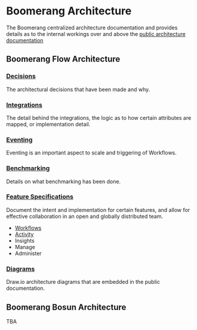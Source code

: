 # Boomerang Architecture

The Boomerang centralized architecture documentation and provides details as to the internal workings over and above the [public architecture documentation](https://useboomerang.io/docs)

## Boomerang Flow Architecture

### [Decisions](./flow/Decisions.md)

The architectural decisions that have been made and why.

### [Integrations](./flow/Integrations)

The detail behind the integrations, the logic as to how certain attributes are mapped, or implementation detail.

### [Eventing](./flow/Eventing.md)

Eventing is an important aspect to scale and triggering of Workflows.

### [Benchmarking](./flow/Benchmarking.md)

Details on what benchmarking has been done.

### [Feature Specifications](./flow/specifications)

Document the intent and implementation for certain features, and allow for effective collaboration in an open and globally distributed team.

- [Workflows](./flow/Workflows.md)
- [Activity](./flow/Activity.md)
- Insights
- Manage
- Administer

### [Diagrams](./flow/architecture.drawio)

Draw.io architecture diagrams that are embedded in the public documentation.

## Boomerang Bosun Architecture

TBA
